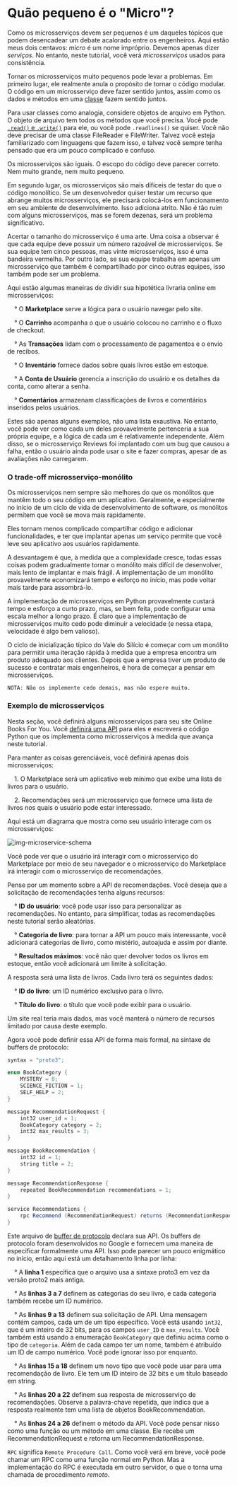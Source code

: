 # Quão pequeno é o "Micro"?

Como os microsserviços devem ser pequenos é um daqueles tópicos que podem desencadear um debate acalorado entre os engenheiros. Aqui estão meus dois centavos: _micro_ é um nome impróprio. Devemos apenas dizer _serviços_. No entanto, neste tutorial, você verá _microsserviços_ usados ​​para consistência.

Tornar os microsserviços muito pequenos pode levar a problemas. Em primeiro lugar, ele realmente anula o propósito de tornar o código modular. O código em um microsserviço deve fazer sentido juntos, assim como os dados e métodos em uma [classe](https://realpython.com/python3-object-oriented-programming/#define-a-class-in-python) fazem sentido juntos.

Para usar classes como analogia, considere objetos de arquivo em Python. O objeto de arquivo tem todos os métodos que você precisa. Você pode [`.read()` e `.write()`](https://realpython.com/read-write-files-python/#reading-and-writing-opened-files) para ele, ou você pode `.readlines()` se quiser. Você não deve precisar de uma classe FileReader e FileWriter. Talvez você esteja familiarizado com linguagens que fazem isso, e talvez você sempre tenha pensado que era um pouco complicado e confuso.

Os microsserviços são iguais. O escopo do código deve parecer correto. Nem muito grande, nem muito pequeno.

Em segundo lugar, os microsserviços são mais difíceis de testar do que o código monolítico. Se um desenvolvedor quiser testar um recurso que abrange muitos microsserviços, ele precisará colocá-los em funcionamento em seu ambiente de desenvolvimento. Isso adiciona atrito. Não é tão ruim com alguns microsserviços, mas se forem dezenas, será um problema significativo.

Acertar o tamanho do microsserviço é uma arte. Uma coisa a observar é que cada equipe deve possuir um número razoável de microsserviços. Se sua equipe tem cinco pessoas, mas vinte microsserviços, isso é uma bandeira vermelha. Por outro lado, se sua equipe trabalha em apenas um microsserviço que também é compartilhado por cinco outras equipes, isso também pode ser um problema.

Aqui estão algumas maneiras de dividir sua hipotética livraria online em microsserviços:

&nbsp; &nbsp; ° O **Marketplace** serve a lógica para o usuário navegar pelo site.

&nbsp; &nbsp; ° O **Carrinho** acompanha o que o usuário colocou no carrinho e o fluxo de checkout.

&nbsp; &nbsp; ° As **Transações** lidam com o processamento de pagamentos e o envio de recibos.

&nbsp; &nbsp; ° O **Inventário** fornece dados sobre quais livros estão em estoque.

&nbsp; &nbsp; ° A **Conta de Usuário** gerencia a inscrição do usuário e os detalhes da conta, como alterar a senha.

&nbsp; &nbsp; ° **Comentários** armazenam classificações de livros e comentários inseridos pelos usuários.

Estes são apenas alguns exemplos, não uma lista exaustiva. No entanto, você pode ver como cada um deles provavelmente pertenceria a sua própria equipe, e a lógica de cada um é relativamente independente. Além disso, se o microsserviço Reviews foi implantado com um bug que causou a falha, então o usuário ainda pode usar o site e fazer compras, apesar de as avaliações não carregarem.

### O trade-off microsserviço-monólito

Os microsserviços nem sempre são melhores do que os monólitos que mantêm todo o seu código em um aplicativo. Geralmente, e especialmente no início de um ciclo de vida de desenvolvimento de software, os monólitos permitem que você se mova mais rapidamente. 

Eles tornam menos complicado compartilhar código e adicionar funcionalidades, e ter que implantar apenas um serviço permite que você leve seu aplicativo aos usuários rapidamente.

A desvantagem é que, à medida que a complexidade cresce, todas essas coisas podem gradualmente tornar o monólito mais difícil de desenvolver, mais lento de implantar e mais frágil. A implementação de um monólito provavelmente economizará tempo e esforço no início, mas pode voltar mais tarde para assombrá-lo.

A implementação de microsserviços em Python provavelmente custará tempo e esforço a curto prazo, mas, se bem feita, pode configurar uma escala melhor a longo prazo. É claro que a implementação de microsserviços muito cedo pode diminuir a velocidade (e nessa etapa, velocidade é algo bem valioso).

O ciclo de inicialização típico do Vale do Silício é começar com um monólito para permitir uma iteração rápida à medida que a empresa encontra um produto adequado aos clientes. Depois que a empresa tiver um produto de sucesso e contratar mais engenheiros, é hora de começar a pensar em microsserviços. 

`NOTA: Não os implemente cedo demais, mas não espere muito.`

### Exemplo de microsserviços

Nesta seção, você definirá alguns microsserviços para seu site Online Books For You. Você [definirá uma API](https://realpython.com/api-integration-in-python/) para eles e escreverá o código Python que os implementa como microsserviços à medida que avança neste tutorial.

Para manter as coisas gerenciáveis, você definirá apenas dois microsserviços:

&nbsp; &nbsp; 1. O Marketplace será um aplicativo web mínimo que exibe uma lista de livros para o usuário.

&nbsp; &nbsp; 2. Recomendações será um microsserviço que fornece uma lista de livros nos quais o usuário pode estar interessado.

Aqui está um diagrama que mostra como seu usuário interage com os microsserviços:

![img-microservice-schema](https://files.realpython.com/media/microservices.78daee973cc1.png)

Você pode ver que o usuário irá interagir com o microsserviço do Marketplace por meio de seu navegador e o microsserviço do Marketplace irá interagir com o microsserviço de recomendações.

Pense por um momento sobre a API de recomendações. Você deseja que a solicitação de recomendações tenha alguns recursos:

&nbsp; &nbsp; ° **ID do usuário**: você pode usar isso para personalizar as recomendações. No entanto, para simplificar, todas as recomendações neste tutorial serão aleatórias.

&nbsp; &nbsp; ° **Categoria de livro**: para tornar a API um pouco mais interessante, você adicionará categorias de livro, como mistério, autoajuda e assim por diante.

&nbsp; &nbsp; ° **Resultados máximos**: você não quer devolver todos os livros em estoque, então você adicionará um limite à solicitação.

A resposta será uma lista de livros. Cada livro terá os seguintes dados:

&nbsp; &nbsp; ° **ID do livro**: um ID numérico exclusivo para o livro.

&nbsp; &nbsp; ° **Título do livro**: o título que você pode exibir para o usuário.

Um site real teria mais dados, mas você manterá o número de recursos limitado por causa deste exemplo.

Agora você pode definir essa API de forma mais formal, na sintaxe de buffers de protocolo:

```java
syntax = "proto3";

enum BookCategory {
    MYSTERY = 0;
    SCIENCE_FICTION = 1;
    SELF_HELP = 2;
}

message RecommendationRequest {
    int32 user_id = 1;
    BookCategory category = 2;
    int32 max_results = 3;
}

message BookRecommendation {
    int32 id = 1;
    string title = 2;
}

message RecommendationResponse {
    repeated BookRecommendation recommendations = 1;
}

service Recommendations {
    rpc Recommend (RecommendationRequest) returns (RecommendationResponse);
}
```

Este arquivo de [buffer de protocolo](https://developers.google.com/protocol-buffers) declara sua API. Os buffers de protocolo foram desenvolvidos no Google e fornecem uma maneira de especificar formalmente uma API. Isso pode parecer um pouco enigmático no início, então aqui está um detalhamento linha por linha:

&nbsp; &nbsp; ° A **linha 1** especifica que o arquivo usa a sintaxe proto3 em vez da versão proto2 mais antiga.

&nbsp; &nbsp; ° As **linhas 3 a 7** definem as categorias do seu livro, e cada categoria também recebe um ID numérico.

&nbsp; &nbsp; ° As **linhas 9 a 13** definem sua solicitação de API. Uma mensagem contém campos, cada um de um tipo específico. Você está usando `int32`, que é um inteiro de 32 bits, para os campos `user_ID` e `max_results`. Você também está usando a enumeração `BookCategory` que definiu acima como o tipo de `categoria`. Além de cada campo ter um nome, também é atribuído um ID de campo numérico. Você pode ignorar isso por enquanto.

&nbsp; &nbsp; ° As **linhas 15 a 18** definem um novo tipo que você pode usar para uma recomendação de livro. Ele tem um ID inteiro de 32 bits e um título baseado em string.

&nbsp; &nbsp; ° As **linhas 20 a 22** definem sua resposta de microsserviço de recomendações. Observe a palavra-chave repetida, que indica que a resposta realmente tem uma lista de objetos BookRecommendation.

&nbsp; &nbsp; ° As **linhas 24 a 26** definem o método da API. Você pode pensar nisso como uma função ou um método em uma classe. Ele recebe um RecommendationRequest e retorna um RecommendationResponse.

`RPC` significa `Remote Procedure Call`. Como você verá em breve, você pode chamar um RPC como uma função normal em Python. Mas a implementação do RPC é executada em outro servidor, o que o torna uma chamada de procedimento _remoto_.
